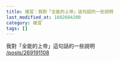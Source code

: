 ```yaml
---
title: 複習：我對「全能的上帝」這句話的一些說明
last_modified_at: 1602604200
category: 複習
tags: []
---
```


<p>我對「全能的上帝」這句話的一些說明<br>
<a href="/posts/269191108" target="_blank">/posts/269191108</a></p>

<p>&nbsp;</p>

